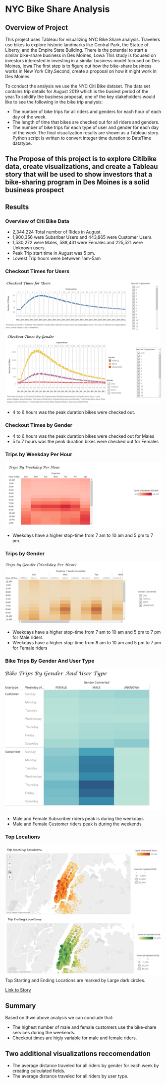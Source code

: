 # NYC Bike Share Analysis

## Overview of Project

This project uses Tableau for visualizing NYC Bike Share analysis. Travelers use bikes to explore historic landmarks like Central Park, the Statue of Liberty, and the Empire State Building. There is the potential to start a similar bike-share business in Des Moines, Lowa This study is focused on investors interested in investing in a similar business model focused on Des Moines, Iowa.The first step is to figure out how the bike-share business works in New York City.Second, create a proposal on how it might work in Des Moines.

To conduct the analysis we use the NYC Citi Bike dataset. The data set contains trip details for August 2019 which is the busiest period of the year.To solidify the business proposal, one of the key stakeholders would like to see the following in the bike trip analysis:

- The number of bike trips for all riders and genders for each hour of each day of the week.
- The length of time that bikes are checked out for all riders and genders.
- The number of bike trips for each type of user and gender for each day of the week
 The final visualization results are shown as a Tableau story. Python script is written to convert integer time duration to DateTime datatype.

## The Propose of this project is to explore Citibike data, create visualizations, and create a Tableau story that will be used to show investors that a bike-sharing program in Des Moines is a solid business prospect

## Results

### Overview of Citi Bike Data 

- 2,344,224 Total number of Rides in August.
- 1,900,356 were Subsriber Users and 443,865 were Customer Users.
- 1,530,272 were Males, 588,431 were Females and 225,521 were Unknown users.
- Peak Trip start time in August was 5 pm.
- Lowest Trip hours were betwwen 1am-5am

### Checkout Times for Users

![Checkout Times for Users by gender.png](https://github.com/smj452/Bikesharing/blob/main/Resources/Checkout%20Times%20for%20Users%20by%20gender.png)

- 4 to 6 hours was the peak duration bikes were checked out.

### Checkout Times by Gender

- 4 to 6 hours was the peak duration bikes were checked out for Males
- 5 to 7 hours was the peak duration bikes were checked out for Females

### Trips by Weekday Per Hour
![Trips by Weekday per Hour.png](https://github.com/smj452/Bikesharing/blob/main/Resources/Trips%20by%20Weekday%20per%20Hour.png)

- Weekdays have a higher stop-time from 7 am to 10 am and 5 pm to 7 pm.

### Trips by Gender

![Trips by Gender (Weekday per Hour).png](https://github.com/smj452/Bikesharing/blob/main/Resources/Trips%20by%20Gender%20(Weekday%20per%20Hour).png)

- Weekdays have a higher stop-time from 7 am to 10 am and 5 pm to 7 pm for Male riders
- Weekdays have a higher stop-time from 8 am to 10 am and 5 pm to 7 pm for Female riders

### Bike Trips By Gender And User Type
![Bike Trips By Gender And User Type.png](https://github.com/smj452/Bikesharing/blob/main/Resources/Bike%20Trips%20By%20Gender%20And%20User%20Type.png)

- Male and Female Subscriber riders peak is during the weekdays
- Male and Female Customer riders peak is during the weekends 

### Top Locations

![Top Starting and Ending Locations.png](https://github.com/smj452/Bikesharing/blob/main/Resources/Top%20Starting%20and%20Ending%20Locations.png)
Top Starting and Ending Locations are marked by Large dark circles.

[Link to Story](https://us-west-2b.online.tableau.com/#/site/shanu/views/DesMoinesBikeShare/DesMoinesBikeShare?:iid=3)

## Summary

Based on thwe above analysis we can conclude that:
- The highest number of male and female customers use the bike-share services during the weekends.
- Checkout times are higly variable for male and female riders.

## Two additional visualizations reccomendation

- The average distance traveled for all riders by gender for each week by creating calculated fields.
- The average distance traveled for all riders by user type.
